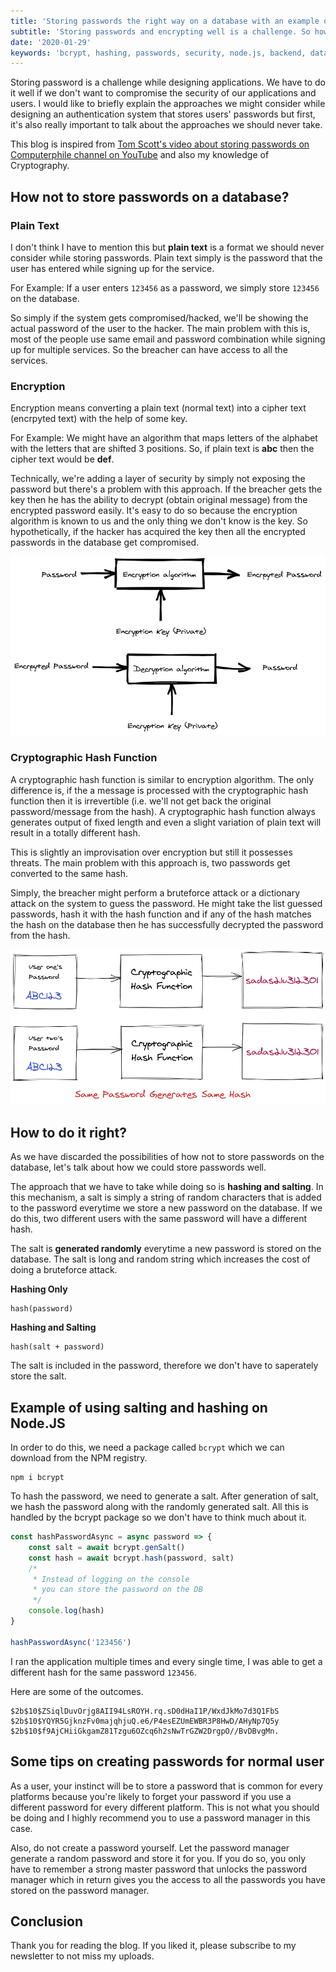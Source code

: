 ```yaml
---
title: 'Storing passwords the right way on a database with an example on Node.JS backend'
subtitle: 'Storing passwords and encrypting well is a challenge. So how to do it and do it well?'
date: '2020-01-29'
keywords: 'bcrypt, hashing, passwords, security, node.js, backend, database '
---
```


Storing password is a challenge while designing applications. We have to do it well if we don't want to compromise the security of our applications and users. I would like to briefly explain the approaches we might consider while designing an authentication system that stores users' passwords but first, it's also really important to talk about the approaches we should never take.

This blog is inspired from <a href='https://www.youtube.com/watch?v=8ZtInClXe1Q' target='_blank'>Tom Scott's video about storing passwords on Computerphile channel on YouTube</a> and also my knowledge of Cryptography.

## How not to store passwords on a database?

### Plain Text

I don't think I have to mention this but **plain text** is a format we should never consider while storing passwords. Plain text simply is the password that the user has entered while signing up for the service.

For Example: If a user enters `123456` as a password, we simply store `123456` on the database.

So simply if the system gets compromised/hacked, we'll be showing the actual password of the user to the hacker. The main problem with this is, most of the people use same email and password combination while signing up for multiple services. So the breacher can have access to all the services.

### Encryption

Encryption means converting a plain text (normal text) into a cipher text (encrpyted text) with the help of some key.

For Example: We might have an algorithm that maps letters of the alphabet with the letters that are shifted 3 positions. So, if plain text is **abc** then the cipher text would be **def**.

Technically, we're adding a layer of security by simply not exposing the password but there's a problem with this approach. If the breacher gets the key then he has the ability to decrypt (obtain original message) from the encrypted password easily. It's easy to do so because the encryption algorithm is known to us and the only thing we don't know is the key. So hypothetically, if the hacker has acquired the key then all the encrypted passwords in the database get compromised.

![Encryption Decryption](./images/encryption-decryption.png)

### Cryptographic Hash Function

A cryptographic hash function is similar to encryption algorithm. The only difference is, if the a message is processed with the cryptographic hash function then it is irrevertible (i.e. we'll not get back the original password/message from the hash). A cryptographic hash function always generates output of fixed length and even a slight variation of plain text will result in a totally different hash.

This is slightly an improvisation over encryption but still it possesses threats. The main problem with this approach is, two passwords get converted to the same hash.

Simply, the breacher might perform a bruteforce attack or a dictionary attack on the system to guess the password. He might take the list guessed passwords, hash it with the hash function and if any of the hash matches the hash on the database then he has successfully decrypted the password from the hash.

![Hashing](./images/hashing.png)

## How to do it right?

As we have discarded the possibilities of how not to store passwords on the database, let's talk about how we could store passwords well.

The approach that we have to take while doing so is **hashing and salting**. In this mechanism, a salt is simply a string of random characters that is added to the password everytime we store a new password on the database. If we do this, two different users with the same password will have a different hash.

The salt is **generated randomly** everytime a new password is stored on the database. The salt is long and random string which increases the cost of doing a bruteforce attack.

**Hashing Only**

    hash(password)

**Hashing and Salting**

    hash(salt + password)

The salt is included in the password, therefore we don't have to saperately store the salt.

## Example of using salting and hashing on Node.JS

In order to do this, we need a package called `bcrypt` which we can download from the NPM registry.

```shell
npm i bcrypt
```

To hash the password, we need to generate a salt. After generation of salt, we hash the password along with the randomly generated salt. All this is handled by the bcrypt package so we don't have to think much about it.

```js
const hashPasswordAsync = async password => {
	const salt = await bcrypt.genSalt()
	const hash = await bcrypt.hash(password, salt)
	/*
	 * Instead of logging on the console
	 * you can store the password on the DB
	 */
	console.log(hash)
}

hashPasswordAsync('123456')
```

I ran the application multiple times and every single time, I was able to get a different hash for the same password `123456`.

Here are some of the outcomes.

```shell
$2b$10$ZSiqlDuvOrjg8AII94LsROYH.rq.sD0dHaI1P/WxdJkMo7d3Q1FbS
$2b$10$YQYR5GjknzFv0majqhjuQ.e6/P4esEZUmEWBR3P8HwD/AHyNp7Q5y
$2b$10$f9AjCHiiGkgamZ81Tzgu6OZcq6h2sNwTrGZW2DrgpO//BvDBvgMn.
```

## Some tips on creating passwords for normal user

As a user, your instinct will be to store a password that is common for every platforms because you're likely to forget your password if you use a different password for every different platform. This is not what you should be doing and I highly recommend you to use a password manager in this case.

Also, do not create a password yourself. Let the password manager generate a random password and store it for you. If you do so, you only have to remember a strong master password that unlocks the password manager which in return gives you the access to all the passwords you have stored on the password manager.

## Conclusion

Thank you for reading the blog. If you liked it, please subscribe to my newsletter to not miss my uploads.
